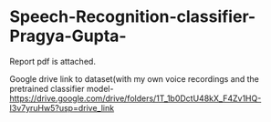 # Speech-Recognition-classifier-Pragya-Gupta-

Report pdf is attached.


Google drive link to dataset(with my own voice recordings and the pretrained classifier model-
https://drive.google.com/drive/folders/1T_1b0DctU48kX_F4Zv1HQ-I3v7yruHw5?usp=drive_link

